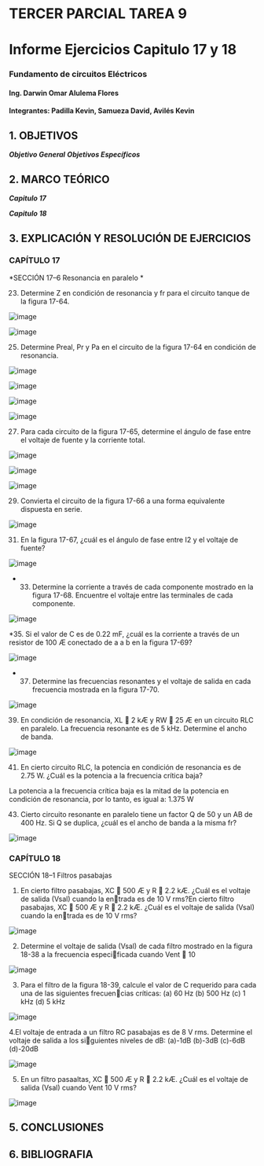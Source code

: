 # TERCER PARCIAL TAREA 9


# Informe Ejercicios Capitulo 17 y 18
### Fundamento de circuitos Eléctricos 
#### Ing. Darwin Omar Alulema Flores

#### Integrantes: Padilla Kevin, Samueza David, Avilés Kevin


## 1. OBJETIVOS
***Objetivo General***
***Objetivos Específicos***

## 2. MARCO TEÓRICO

***Capitulo 17***

***Capitulo 18***

## 3. EXPLICACIÓN Y RESOLUCIÓN DE EJERCICIOS

### CAPÍTULO 17

  *SECCIÓN 17–6 Resonancia en paralelo *

23. Determine Z en condición de resonancia y fr para el circuito tanque de la figura 17-64.

![image](https://user-images.githubusercontent.com/94129932/155389017-00fe1668-1992-4bac-9707-d4d26389c90e.png)

![image](https://user-images.githubusercontent.com/94129932/155401292-6e5a85b1-08aa-43b6-baf1-437bb45c7708.png)


25. Determine Preal, Pr y Pa en el circuito de la figura 17-64 en condición de resonancia.

![image](https://user-images.githubusercontent.com/94129932/155389017-00fe1668-1992-4bac-9707-d4d26389c90e.png)

![image](https://user-images.githubusercontent.com/94129932/155636410-18dfaf2e-370d-4c47-8c88-5a2e616ed0d7.png)

![image](https://user-images.githubusercontent.com/94129932/155636504-72312845-4cce-44b4-89b2-cb26537896e7.png)

![image](https://user-images.githubusercontent.com/94129932/155636685-4aff57df-eb44-4a40-9f7a-8861788598d8.png)


27. Para cada circuito de la figura 17-65, determine el ángulo de fase entre el voltaje de fuente y la corriente
total.

![image](https://user-images.githubusercontent.com/94129932/155549980-2882989d-e68a-4242-a067-c92e0abd8d35.png)

![image](https://user-images.githubusercontent.com/94129932/155564317-4d62b353-2157-4e28-8d90-e671a9896ae3.png)

![image](https://user-images.githubusercontent.com/94129932/155566181-efa9f8f4-a86a-4958-91fe-17a52b69e60c.png)

29. Convierta el circuito de la figura 17-66 a una forma equivalente dispuesta en serie.

![image](https://user-images.githubusercontent.com/94129932/155566602-02fa6209-f0b3-4b00-a7d7-1a721c3c9a74.png)

31. En la figura 17-67, ¿cuál es el ángulo de fase entre I2 y el voltaje de fuente?

![image](https://user-images.githubusercontent.com/94129932/155577301-93f5884e-789e-4e82-a0b9-5f80501553e1.png)

* 33. Determine la corriente a través de cada componente mostrado en la figura 17-68. Encuentre el voltaje
entre las terminales de cada componente.

![image](https://user-images.githubusercontent.com/94129932/155577353-3f016ac5-ae9a-4fa0-9a9b-7b0726606ff2.png)

*35. Si el valor de C es de 0.22 mF, ¿cuál es la corriente a través de un resistor de 100 Æ conectado de a a b
en la figura 17-69?

![image](https://user-images.githubusercontent.com/94129932/155577409-2e337dfe-67f3-4a0c-b974-62c5ebf0635e.png)

* 37. Determine las frecuencias resonantes y el voltaje de salida en cada frecuencia mostrada en la figura 17-70.

![image](https://user-images.githubusercontent.com/94129932/155577487-5fa7297e-5e6b-4901-8d69-eca302c9e89b.png)

39. En condición de resonancia, XL  2 kÆ y RW  25 Æ en un circuito RLC en paralelo. La frecuencia resonante
es de 5 kHz. Determine el ancho de banda.

![image](https://user-images.githubusercontent.com/94129932/155577780-97736049-963f-49a2-b221-5ce69b8fdbe7.png)



41. En cierto circuito RLC, la potencia en condición de resonancia es de 2.75 W. ¿Cuál es la potencia a la
frecuencia crítica baja?

La potencia a la frecuencia crítica baja es la mitad de la potencia en condición de resonancia, por lo tanto, es igual a: 1.375 W

43. Cierto circuito resonante en paralelo tiene un factor Q de 50 y un AB de 400 Hz. Si Q se duplica, ¿cuál
es el ancho de banda a la misma fr?

![image](https://user-images.githubusercontent.com/94129932/155578155-6a018880-b518-45d2-a6e0-7b0bbda2f627.png)

### CAPÍTULO 18

SECCIÓN 18–1 Filtros pasabajas

1. En cierto filtro pasabajas, XC  500 Æ y R  2.2 kÆ. ¿Cuál es el voltaje de salida (Vsal) cuando la entrada es de 10 V rms?En cierto filtro pasabajas, XC  500 Æ y R  2.2 kÆ. ¿Cuál es el voltaje de salida (Vsal) cuando la entrada es de 10 V rms?

![image](https://user-images.githubusercontent.com/93794279/155641093-205f03f9-6410-40b2-9a22-debb6790c296.png)

2. Determine el voltaje de salida (Vsal) de cada filtro mostrado en la figura 18-38 a la frecuencia especificada cuando Vent  10

![image](https://user-images.githubusercontent.com/93794279/155641978-c385b5dc-c1a5-4bad-aec1-4b70a2ab5c2d.png)

3. Para el filtro de la figura 18-39, calcule el valor de C requerido para cada una de las siguientes frecuencias críticas:
(a) 60 Hz (b) 500 Hz (c) 1 kHz (d) 5 kHz

![image](https://user-images.githubusercontent.com/93794279/155644315-cac4ea2e-03be-41af-9c7b-e01697ce897e.png)

4.El voltaje de entrada a un filtro RC pasabajas es de 8 V rms. Determine el voltaje de salida a los siguientes niveles de dB: 
(a)-1dB (b)-3dB (c)-6dB (d)-20dB

![image](https://user-images.githubusercontent.com/93794279/155648242-31cbafa6-5b96-415a-b74b-d73c6d1b6170.png)

5. En un filtro pasaaltas, XC  500 Æ y R  2.2 kÆ. ¿Cuál es el voltaje de salida (Vsal) cuando Vent 10 V rms?

![image](https://user-images.githubusercontent.com/93794279/155649140-7580508e-07e5-425e-8478-fedc0e04b62d.png)


## 5. CONCLUSIONES

## 6. BIBLIOGRAFIA
